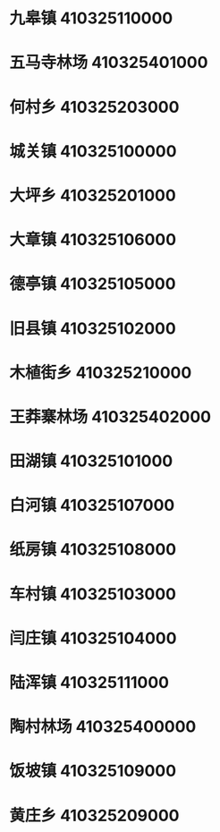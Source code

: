# 九皋镇 410325110000
# 五马寺林场 410325401000
# 何村乡 410325203000
# 城关镇 410325100000
# 大坪乡 410325201000
# 大章镇 410325106000
# 德亭镇 410325105000
# 旧县镇 410325102000
# 木植街乡 410325210000
# 王莽寨林场 410325402000
# 田湖镇 410325101000
# 白河镇 410325107000
# 纸房镇 410325108000
# 车村镇 410325103000
# 闫庄镇 410325104000
# 陆浑镇 410325111000
# 陶村林场 410325400000
# 饭坡镇 410325109000
# 黄庄乡 410325209000
